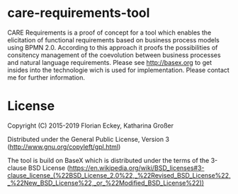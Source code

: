 # care-requirements-tool
CARE Requirements is a proof of concept for a tool which enables the elicitation of functional requirements based on business process models using BPMN 2.0. According to this approach it proofs the possibilities of consitency management of the coevolution between business processes and natural language requirements.
Please see http://basex.org to get insides into the technologie wich is used for implementation.
Please contact me for further information.

# License
Copyright (C) 2015-2019 Florian Eckey, Katharina Großer

Distributed under the General Public License, Version 3 (http://www.gnu.org/copyleft/gpl.html)

The tool is build on BaseX which is distributed under the terms of the 3-clause BSD License (https://en.wikipedia.org/wiki/BSD_licenses#3-clause_license_(%22BSD_License_2.0%22,_%22Revised_BSD_License%22,_%22New_BSD_License%22,_or_%22Modified_BSD_License%22))
